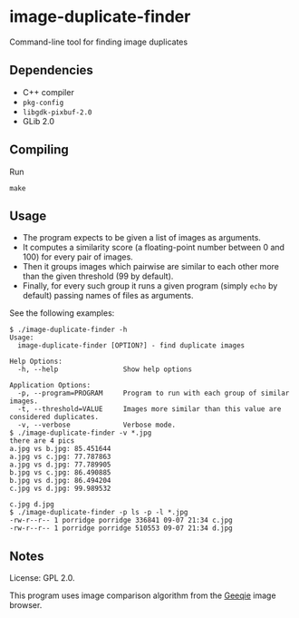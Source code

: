 # image-duplicate-finder
Command-line tool for finding image duplicates

## Dependencies

- C++ compiler
- `pkg-config`
- `libgdk-pixbuf-2.0`
- GLib 2.0

## Compiling

Run
```
make
```

## Usage

- The program expects to be given a list of images as arguments.
- It computes a similarity score (a floating-point number between 0 and 100) for every pair of images.
- Then it groups images which pairwise are similar to each other more than the given threshold (99 by default).
- Finally, for every such group it runs a given program (simply `echo` by default) passing names of files as arguments.

See the following examples:

```
$ ./image-duplicate-finder -h
Usage:
  image-duplicate-finder [OPTION?] - find duplicate images

Help Options:
  -h, --help                Show help options

Application Options:
  -p, --program=PROGRAM     Program to run with each group of similar images.
  -t, --threshold=VALUE     Images more similar than this value are considered duplicates.
  -v, --verbose             Verbose mode.
$ ./image-duplicate-finder -v *.jpg
there are 4 pics
a.jpg vs b.jpg: 85.451644
a.jpg vs c.jpg: 77.787863
a.jpg vs d.jpg: 77.789905
b.jpg vs c.jpg: 86.490885
b.jpg vs d.jpg: 86.494204
c.jpg vs d.jpg: 99.989532

c.jpg d.jpg
$ ./image-duplicate-finder -p ls -p -l *.jpg
-rw-r--r-- 1 porridge porridge 336841 09-07 21:34 c.jpg
-rw-r--r-- 1 porridge porridge 510553 09-07 21:34 d.jpg
```


## Notes

License: GPL 2.0.

This program uses image comparison algorithm from the [Geeqie](https://github.com/BestImageViewer/geeqie) image browser.
